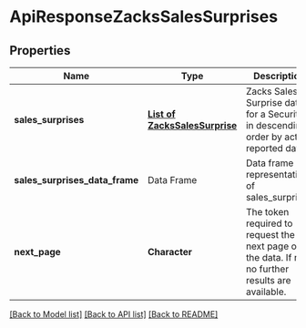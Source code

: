# ApiResponseZacksSalesSurprises

[//]: # (CLASS:IntrinioSDK::ApiResponseZacksSalesSurprises)

[//]: # (KIND:object)

## Properties

[//]: # (START_DEFINITION)

Name | Type | Description
------------ | ------------- | -------------
**sales_surprises** | [**List of ZacksSalesSurprise**](ZacksSalesSurprise.md) | Zacks Sales Surprise data for a Security in descending order by actual reported date &nbsp;
**sales_surprises_data_frame** | Data Frame | Data frame representation of sales_surprises
**next_page** | **Character** | The token required to request the next page of the data. If null, no further results are available. &nbsp;

[//]: # (END_DEFINITION)


[//]: # (CONTAINED_CLASS:IntrinioSDK::ZacksSalesSurprise)


[[Back to Model list]](../README.md#documentation-for-models) [[Back to API list]](../README.md#documentation-for-api-endpoints) [[Back to README]](../README.md)


